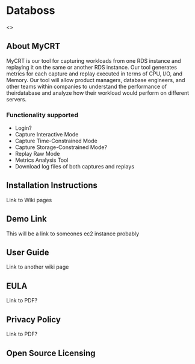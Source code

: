 # Databoss
<<need some sort of intro here>>

## About MyCRT
MyCRT is our tool for capturing workloads from one RDS instance and replaying it on the same or another RDS instance. Our tool generates metrics for each capture and replay executed in terms of CPU, I/O, and Memory. Our tool will allow product managers, database engineers, and other teams within companies to understand the performance of theirdatabase and analyze how their workload would perform on different servers.

### Functionality supported
* Login?
* Capture Interactive Mode
* Capture Time-Constrained Mode
* Capture Storage-Constrained Mode?
* Replay Raw Mode
* Metrics Analysis Tool
* Download log files of both captures and replays

## Installation Instructions

Link to Wiki pages


## Demo Link 

This will be a link to someones ec2 instance probably

## User Guide

Link to another wiki page


## EULA

Link to PDF?

## Privacy Policy

Link to PDF?

## Open Source Licensing



